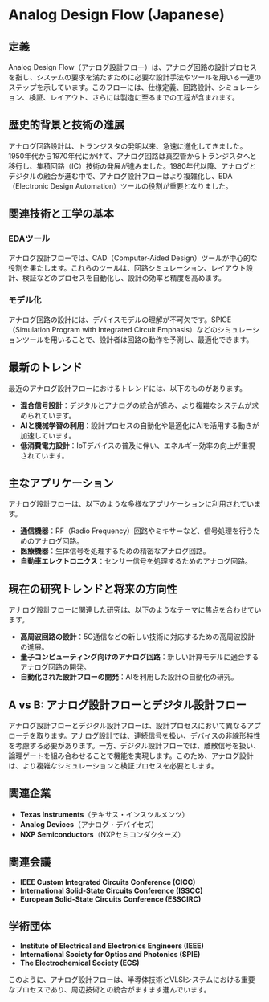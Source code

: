 # Analog Design Flow (Japanese)

## 定義
Analog Design Flow（アナログ設計フロー）は、アナログ回路の設計プロセスを指し、システムの要求を満たすために必要な設計手法やツールを用いる一連のステップを示しています。このフローには、仕様定義、回路設計、シミュレーション、検証、レイアウト、さらには製造に至るまでの工程が含まれます。

## 歴史的背景と技術の進展
アナログ回路設計は、トランジスタの発明以来、急速に進化してきました。1950年代から1970年代にかけて、アナログ回路は真空管からトランジスタへと移行し、集積回路（IC）技術の発展が進みました。1980年代以降、アナログとデジタルの融合が進む中で、アナログ設計フローはより複雑化し、EDA（Electronic Design Automation）ツールの役割が重要となりました。

## 関連技術と工学の基本
### EDAツール
アナログ設計フローでは、CAD（Computer-Aided Design）ツールが中心的な役割を果たします。これらのツールは、回路シミュレーション、レイアウト設計、検証などのプロセスを自動化し、設計の効率と精度を高めます。

### モデル化
アナログ回路の設計には、デバイスモデルの理解が不可欠です。SPICE（Simulation Program with Integrated Circuit Emphasis）などのシミュレーションツールを用いることで、設計者は回路の動作を予測し、最適化できます。

## 最新のトレンド
最近のアナログ設計フローにおけるトレンドには、以下のものがあります。

- **混合信号設計**：デジタルとアナログの統合が進み、より複雑なシステムが求められています。
- **AIと機械学習の利用**：設計プロセスの自動化や最適化にAIを活用する動きが加速しています。
- **低消費電力設計**：IoTデバイスの普及に伴い、エネルギー効率の向上が重視されています。

## 主なアプリケーション
アナログ設計フローは、以下のような多様なアプリケーションに利用されています。

- **通信機器**：RF（Radio Frequency）回路やミキサーなど、信号処理を行うためのアナログ回路。
- **医療機器**：生体信号を処理するための精密なアナログ回路。
- **自動車エレクトロニクス**：センサー信号を処理するためのアナログ回路。

## 現在の研究トレンドと将来の方向性
アナログ設計フローに関連した研究は、以下のようなテーマに焦点を合わせています。

- **高周波回路の設計**：5G通信などの新しい技術に対応するための高周波設計の進展。
- **量子コンピューティング向けのアナログ回路**：新しい計算モデルに適合するアナログ回路の開発。
- **自動化された設計フローの開発**：AIを利用した設計の自動化の研究。

## A vs B: アナログ設計フローとデジタル設計フロー
アナログ設計フローとデジタル設計フローは、設計プロセスにおいて異なるアプローチを取ります。アナログ設計では、連続信号を扱い、デバイスの非線形特性を考慮する必要があります。一方、デジタル設計フローでは、離散信号を扱い、論理ゲートを組み合わせることで機能を実現します。このため、アナログ設計は、より複雑なシミュレーションと検証プロセスを必要とします。

## 関連企業
- **Texas Instruments**（テキサス・インスツルメンツ）
- **Analog Devices**（アナログ・デバイセズ）
- **NXP Semiconductors**（NXPセミコンダクターズ）

## 関連会議
- **IEEE Custom Integrated Circuits Conference (CICC)**
- **International Solid-State Circuits Conference (ISSCC)**
- **European Solid-State Circuits Conference (ESSCIRC)**

## 学術団体
- **Institute of Electrical and Electronics Engineers (IEEE)**
- **International Society for Optics and Photonics (SPIE)**
- **The Electrochemical Society (ECS)**

このように、アナログ設計フローは、半導体技術とVLSIシステムにおける重要なプロセスであり、周辺技術との統合がますます進んでいます。